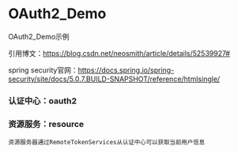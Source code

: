 # OAuth2_Demo
OAuth2_Demo示例

引用博文：https://blog.csdn.net/neosmith/article/details/52539927#

spring security官网：https://docs.spring.io/spring-security/site/docs/5.0.7.BUILD-SNAPSHOT/reference/htmlsingle/

### 认证中心：oauth2
### 资源服务：resource
	
	
	资源服务器通过RemoteTokenServices从认证中心可以获取当前用户信息
